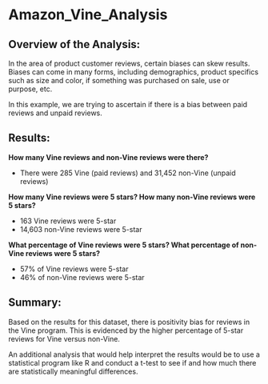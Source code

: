 # Amazon_Vine_Analysis
## Overview of the Analysis:

In the area of product customer reviews, certain biases can skew results. Biases can come in many forms, including demographics, product specifics such as size and color, if something was purchased on sale, use or purpose, etc.

In this example, we are trying to ascertain if there is a bias between paid reviews and unpaid reviews.

## Results: 
**How many Vine reviews and non-Vine reviews were there?**
- There were 285 Vine (paid reviews) and 31,452 non-Vine (unpaid reviews)

**How many Vine reviews were 5 stars? How many non-Vine reviews were 5 stars?**
- 163 Vine reviews were 5-star
- 14,603 non-Vine reviews were 5-star

**What percentage of Vine reviews were 5 stars? What percentage of non-Vine reviews were 5 stars?**
- 57% of Vine reviews were 5-star
- 46% of non-Vine reviews were 5-star

## Summary:  

Based on the results for this dataset, there is positivity bias for reviews in the Vine program. This is evidenced by the higher percentage of 5-star reviews for Vine versus non-Vine.

An additional analysis that would help interpret the results would be to use a statistical program like R and conduct a t-test to see if and how much there are statistically meaningful differences. 
